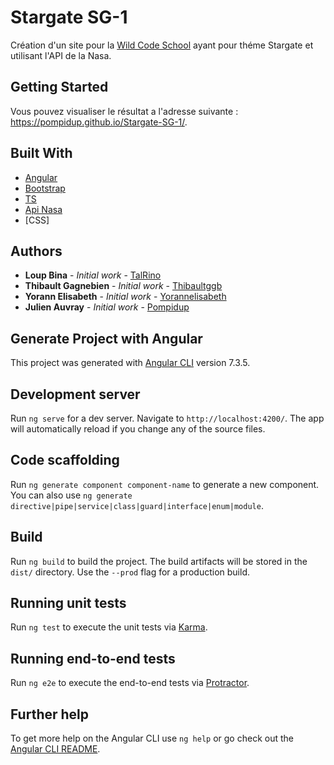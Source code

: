 # Stargate SG-1

Création d'un site pour la [Wild Code School](https://wildcodeschool.fr/) ayant pour théme Stargate et utilisant l'API de la Nasa.

## Getting Started

Vous pouvez visualiser le résultat a l'adresse suivante : https://pompidup.github.io/Stargate-SG-1/. 

## Built With

* [Angular](https://angular.io/)
* [Bootstrap](https://www.bootstrapcdn.com/)
* [TS](https://www.typescriptlang.org/)
* [Api Nasa](https://api.nasa.gov/)
* [CSS]


## Authors

* **Loup Bina** - *Initial work* - [TalRino](https://github.com/TalRino)
* **Thibault Gagnebien** - *Initial work* - [Thibaultggb](https://github.com/thibaultggb)
* **Yorann Elisabeth** - *Initial work* - [Yorannelisabeth](https://github.com/yorannelisabeth)
* **Julien Auvray** - *Initial work* - [Pompidup](https://github.com/Pompidup)

## Generate Project with Angular

This project was generated with [Angular CLI](https://github.com/angular/angular-cli) version 7.3.5.

## Development server

Run `ng serve` for a dev server. Navigate to `http://localhost:4200/`. The app will automatically reload if you change any of the source files.

## Code scaffolding

Run `ng generate component component-name` to generate a new component. You can also use `ng generate directive|pipe|service|class|guard|interface|enum|module`.

## Build

Run `ng build` to build the project. The build artifacts will be stored in the `dist/` directory. Use the `--prod` flag for a production build.

## Running unit tests

Run `ng test` to execute the unit tests via [Karma](https://karma-runner.github.io).

## Running end-to-end tests

Run `ng e2e` to execute the end-to-end tests via [Protractor](http://www.protractortest.org/).

## Further help

To get more help on the Angular CLI use `ng help` or go check out the [Angular CLI README](https://github.com/angular/angular-cli/blob/master/README.md).
